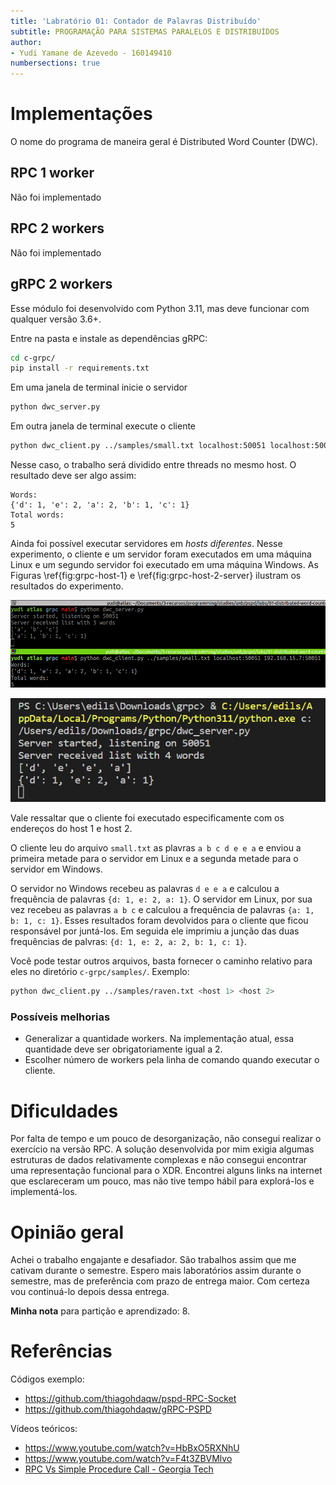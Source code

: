 ```yaml
---
title: 'Labratório 01: Contador de Palavras Distribuído'
subtitle: PROGRAMAÇÃO PARA SISTEMAS PARALELOS E DISTRIBUÍDOS
author:
- Yudi Yamane de Azevedo - 160149410
numbersections: true
---
```


# Implementações

O nome do programa de maneira geral é Distributed Word Counter (DWC). 

## RPC 1 worker
Não foi implementado

## RPC 2 workers
Não foi implementado

## gRPC 2 workers

Esse módulo foi desenvolvido com Python 3.11, mas deve funcionar com qualquer
versão 3.6+. 

Entre na pasta e instale as dependências gRPC:

```sh
cd c-grpc/
pip install -r requirements.txt
```

Em uma janela de terminal inicie o servidor

```sh
python dwc_server.py
```

Em outra janela de terminal execute o cliente

```sh
python dwc_client.py ../samples/small.txt localhost:50051 localhost:50051
```

Nesse caso, o trabalho será dividido entre threads no mesmo host. O resultado 
deve ser algo assim:

```
Words:
{'d': 1, 'e': 2, 'a': 2, 'b': 1, 'c': 1}
Total words:
5
```

Ainda foi possível executar servidores em _hosts diferentes_. Nesse experimento,
o cliente e um servidor foram executados em uma máquina Linux e um segundo servidor
foi executado em uma máquina Windows. As Figuras \ref{fig:grpc-host-1} e
\ref{fig:grpc-host-2-server} ilustram os resultados do experimento.

![Cliente no terminal inferior e servidor no terminal superior na máquina Linux\label{fig:grpc-host-1}](c-grpc/grpc-host-1.png)

![Servidor na máquina Windows\label{fig:grpc-host-2-server}](c-grpc/grpc-host-2-server.jpeg)

Vale ressaltar que o cliente foi executado especificamente com os endereços do
host 1 e host 2.

O cliente leu do arquivo `small.txt` as plavras `a b c d e e a` e enviou a 
primeira metade para o servidor em Linux e a segunda metade para o servidor em 
Windows.

O servidor no Windows recebeu as palavras `d e e a` e calculou a frequência de 
palavras `{d: 1, e: 2, a: 1}`. O servidor em Linux, por sua vez recebeu as 
palavras `a b c` e calculou a frequência de palavras  `{a: 1, b: 1, c: 1}`. Esses
resultados foram devolvidos para o cliente que ficou responsável por juntá-los.
Em seguida ele imprimiu a junção das duas frequências de palvras: 
`{d: 1, e: 2, a: 2, b: 1, c: 1}`.

Você pode testar outros arquivos, basta fornecer o caminho relativo para eles 
no diretório `c-grpc/samples/`. Exemplo:

```sh
python dwc_client.py ../samples/raven.txt <host 1> <host 2>
```

### Possíveis melhorias

- Generalizar a quantidade workers. Na implementação atual, essa quantidade
deve ser obrigatoriamente igual a 2.
- Escolher número de workers pela linha de comando quando executar o cliente.

# Dificuldades

Por falta de tempo e um pouco de desorganização, não consegui realizar o 
exercício na versão RPC. A solução desenvolvida por mim exigia algumas estruturas
de dados relativamente complexas e não consegui encontrar uma representação 
funcional para o XDR. Encontrei alguns links na internet que esclareceram um 
pouco, mas não tive tempo hábil para explorá-los e implementá-los.

# Opinião geral

Achei o trabalho engajante e desafiador. São trabalhos assim que me cativam durante
o semestre. Espero mais laboratórios assim durante o semestre, mas de preferência
com prazo de entrega maior. Com certeza vou continuá-lo depois dessa entrega. 

**Minha nota** para partição e aprendizado: 8.

# Referências

Códigos exemplo:

- https://github.com/thiagohdaqw/pspd-RPC-Socket
- https://github.com/thiagohdaqw/gRPC-PSPD

Vídeos teóricos:

- https://www.youtube.com/watch?v=HbBxO5RXNhU
- https://www.youtube.com/watch?v=F4t3ZBVMlvo
- [RPC Vs Simple Procedure Call - Georgia Tech](https://www.youtube.com/watch?v=gr7oaiUsxSU)

<!-- 
https://sites.ualberta.ca/dept/chemeng/AIX-43/share/man/info/C/a_doc_lib/aixprggd/progcomc/rpc_arbdata_ex.htm

https://sites.ualberta.ca/dept/chemeng/AIX-43/share/man/info/C/a_doc_lib/libs/commtrf1/xdr_string.htm#A138X9e5b

https://sites.ualberta.ca/dept/chemeng/AIX-43/share/man/info/C/a_doc_lib/aixprggd/progcomc/xdr_ref.htm#A6gDFg190blai

Linked Lists:
https://www.ibm.com/docs/en/aix/7.1?topic=representation-passing-linked-lists-using-xdr-example
 -->
